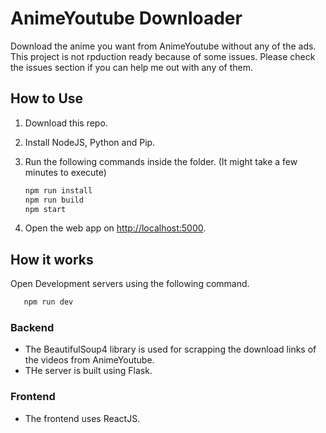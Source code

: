 # AnimeYoutube Downloader

Download the anime you want from AnimeYoutube without any of the ads. This project is not rpduction ready because of some issues. Please check the issues section if you can help me out with any of them.

## How to Use

1. Download this repo.
2. Install NodeJS, Python and Pip.
3. Run the following commands inside the folder. (It might take a few minutes to execute)

   ```bash
   npm run install
   npm run build
   npm start
   ```

4. Open the web app on <http://localhost:5000>.

## How it works

Open Development servers using the following command.

```bash
   npm run dev
```

### Backend

- The BeautifulSoup4 library is used for scrapping the download links of the videos from AnimeYoutube.
- THe server is built using Flask.

### Frontend

- The frontend uses ReactJS.
